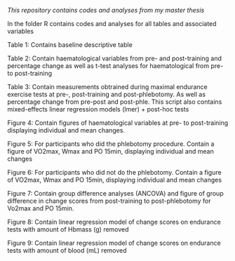 *This repository contains codes and analyses from my master thesis*

In the folder R contains codes and analyses for all tables and associated variables

Table 1: Contains baseline descriptive table

Table 2: Contain haematological variables from pre- and post-training and percentage change as well as t-test analyses for haematological from pre- to post-training

Table 3: Contain measurements obtrained during maximal endurance exercise tests at pre-, post-training and post-phlebotomy. As well as percentage change from pre-post and post-phle. This script also contains mixed-effects linear regression models (lmer) + post-hoc tests

Figure 4: Contain figures of haematological variables at pre- to post-training displaying individual and mean changes.

Figure 5: For participants who did the phlebotomy procedure. Contain a figure of VO2max, Wmax and PO 15min, displaying individual and mean changes

Figure 6: For participants who did not do the phlebotomy. Contain a figure of VO2max, Wmax and PO 15min, displaying individual and mean changes

Figure 7: Contain group difference analyses (ANCOVA) and figure of group difference in change scores from post-training to post-phlebotomy for Vo2max and PO 15min.

Figure 8: Contain linear regression model of change scores on endurance tests with amount of Hbmass (g) removed

Figure 9: Contain linear regression model of change scores on endurance tests with amount of blood (mL) removed

